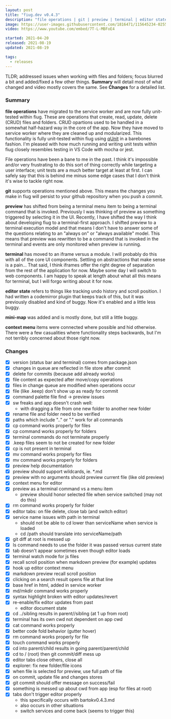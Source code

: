 ```yaml
---
layout: post
title: "fiug.dev v0.4.3"
description: "file operations | git | preview | terminal | editor state | mini-map | context menu"
image: https://user-images.githubusercontent.com/1816471/115645234-02556880-a2ee-11eb-9e7d-e5c434632cf2.png
video: https://www.youtube.com/embed/7T-L-MBFoE4

started: 2021-04-20   
released: 2021-08-19   
updated: 2021-08-19

tags:
  - releases
---
```


TLDR; addressed issues when working with files and folders; focus blurred a bit and added/fixed a few other things.  **Summary** will detail most of what changed and video mostly covers the same.  See **Changes** for a detailed list.   

### Summary

**file operations** have migrated to the service worker and are now fully unit-tested within fiug.  These are operations that create, read, update, delete (CRUD) files and folders.  CRUD opartions used to be handled in a somewhat half-hazard way in the core of the app.  Now they have moved to service worker where they are cleaned up and modularized.  This functionality is fully unit-tested within fiug using [qUnit](https://qunitjs.com/) in a barebones fashion.  I'm pleased with how much running and writing unit tests within fiug closely resembles testing in VS Code with mocha or jest.

File operations have been a bane to me in the past.  I think it's impossible and/or very frustrating to do this sort of thing correctly while targeting a user interface; unit tests are a much better target at least at first.  I can safely say that this is behind me minus some edge cases that I don't think it's wise to tackle right now.

**git** supports operations mentioned above.  This means the changes you make in fiug will persist to your github repository when you push a commit.  

**preview** has shifted from being a terminal menu item to being a terminal command that is invoked.  Previously I was thinking of preview as something triggered by selecting it in the UI.  Recently, I have shifted the way I think about developing fiug to a terminal-first approach.  I shifted preview to a terminal execution model and that means I don't have to answer some of the questions relating to an "always on" or "always available" model.  This means that preview was rewritten to be a command that is invoked in the terminal and events are only monitored when preview is running.

**terminal** has moved to an iframe versus a module.  I will probably do this with all of the core UI components.  Settling on abstractions that make sense is a pain... That said, I think iframes offer the right degree of separation from the rest of the application for now.  Maybe some day I will switch to web components.  I am happy to speak at length about what all this means for terminal, but I will forgo writing about it for now.

**editor state** refers to things like tracking undo history and scroll position.  I had written a codemirror plugin that keeps track of this, but it was previously disabled and kind of buggy.  Now it's enabled and a little less buggy.

**mini-map** was added and is mostly done, but still a little buggy.

**context menu** items were connected where possible and hid otherwise.  There were a few casualities where functionality steps backwards, but I'm not terribly concerned about those right now.

### Changes

- [X] version (status bar and terminal) comes from package.json
- [X] changes in queue are reflected in file store after commit
- [X] delete for commits (because add already works)
- [X] file content as expected after move/copy operations
- [X] files in change queue are modified when operations occur
- [X] file (like .keep) don't show up as ready for commit
- [X] command palette file find -> preview issues
- [X] sw freaks and app doesn't crash well:
	- with dragging a file from one new folder to another new folder
- [X] rename file and folder need to be verified
- [X] paths which include ".." or "." work for all commands
- [X] cp command works properly for files
- [X] cp command works properly for folders
- [X] terminal commands do not terminate properly
- [X] .keep files seem to not be created for new folder
- [X] cp is not present in terminal
- [X] mv command works properly for files
- [X] mv command works properly for folders
- [X] preview help documentation
- [X] preview should support wildcards, ie. \*.md
- [X] preview with no arguments should preview current file (like old preview)
- [X] context menu for editor
- [X] preview as a terminal command vs a menu item
	- preview should honor selected file when service switched (may not do this)
- [X] rm command works properly for folder
- [X] editor tabs: on file delete, close tab (and switch editor)
- [X] service name issues with path in terminal
	- should not be able to cd lower than serviceName when service is loaded
	- cd /path should translate into serviceName/path
- [X] git diff at root is messed up
- [X] ls command needs to use the folder it was passed versus current state
- [X] tab doesn't appear sometimes even though editor loads
- [X] terminal watch mode for js files
- [X] recall scroll position when markdown preview (for example) updates
- [X] hook up editor context menu
- [X] markdown preview recall scroll position
- [X] clicking on a search result opens file at that line
- [X] base href in html, added in service worker
- [X] md/mkdir command works properly
- [X] syntax highlight broken with editor updates/revert
- [X] re-enable/fix editor updates from past
	- editor document state
- [X] cd ../sibling results in parent//sibling (at 1 up from root)
- [X] terminal has its own cwd not dependent on app cwd
- [X] cat command works properly
- [X] better code fold behavior (gutter hover)
- [X] rm command works properly for file
- [X] touch command works properly
- [X] cd into parent/child results in going parent/parent/child
- [X] cd to / (root) then git commit/diff mess up
- [X] editor tabs close others, close all
- [X] explorer: fix new folder/file icons
- [X] when file is selected for preview, use full path of file
- [X] on commit, update file and changes stores
- [X] git commit should offer message on success/fail
- [X] something is messed up about cwd from app (esp for files at root)
- [X] tabs don't trigger editor properly
	- this specifically occurs with bartokv0.4.3.md
	- also occurs in other situations
	- switch services and come back (seems to trigger this)

